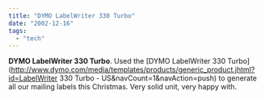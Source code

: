 ```yaml
---
title: "DYMO LabelWriter 330 Turbo"
date: "2002-12-16"
tags: 
  - "tech"
---
```


**DYMO LabelWriter 330 Turbo**. Used the [DYMO LabelWriter 330 Turbo](http://www.dymo.com/media/templates/products/generic_product.jhtml?id=LabelWriter 330 Turbo - US&navCount=1&navAction=push) to generate all our mailing labels this Christmas. Very solid unit, very happy with.
